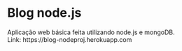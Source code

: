 # Blog node.js
<p>
Aplicação web básica feita utilizando node.js e mongoDB.
<br>
Link: https://blog-nodeproj.herokuapp.com
</p>
